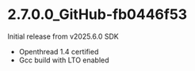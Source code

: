 # 2.7.0.0_GitHub-fb0446f53
Initial release from v2025.6.0 SDK
* Openthread 1.4 certified
* Gcc build with LTO enabled